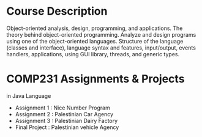 # Course Description 
Object-oriented analysis, design, programming, and applications. The theory behind object-oriented programming. Analyze and design programs using one of the object-oriented languages. Structure of the language (classes and interface), language syntax and features, input/output, events handlers, applications, using GUI library, threads, and generic types.

# COMP231 Assignments & Projects
  in Java Language
  * Assignment 1 : Nice Number Program
  * Assignment 2 : Palestinian Car Agency
  * Assignment 3 : Palestinian Dairy Factory
  * Final Project : Palestinian vehicle Agency
